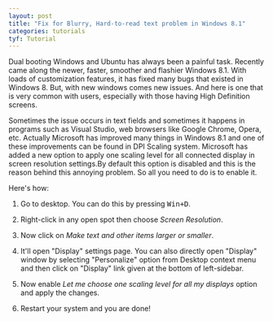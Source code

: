 ```yaml
---
layout: post
title: "Fix for Blurry, Hard-to-read text problem in Windows 8.1"
categories: tutorials
tyf: Tutorial
---
```


Dual booting Windows and Ubuntu has always been a painful task. Recently came along the newer, faster, smoother and flashier Windows 8.1. With loads of customization features, it has fixed many bugs that existed in Windows 8. But, with new windows comes new issues. And here is one that is very common with users, especially with those having High Definition screens.

Sometimes the issue occurs in text fields and sometimes it happens in programs such as Visual Studio, web browsers like Google Chrome, Opera, etc. Actually Microsoft has improved many things in Windows 8.1 and one of these improvements can be found in DPI Scaling system. Microsoft has added a new option to apply one scaling level for all connected display in screen resolution settings.By default this option is disabled and this is the reason behind this annoying problem. So all you need to do is to enable it.

Here's how:

1. Go to desktop. You can do this by pressing <kbd>Win+D</kbd>.

2. Right-click in any open spot then choose *Screen Resolution*.

3. Now click on *Make text and other items larger or smaller*.

4. It'll open "Display" settings page. You can also directly open "Display" window by selecting "Personalize" option from Desktop context menu and then click on "Display" link given at the bottom of left-sidebar.

5. Now enable *Let me choose one scaling level for all my displays* option and apply the changes.

6. Restart your system and you are done!
